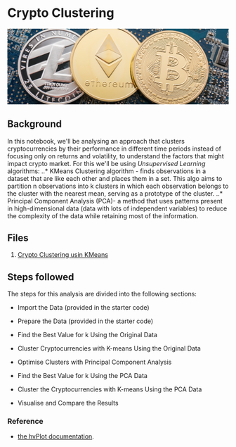 # Crypto Clustering

![Decorative image.](Images/crypto-image.png)

## Background

In this notebook, we'll be analysing an approach that clusters cryptocurrencies by their performance in different time periods instead of focusing only on returns and volatility, to understand the factors that might impact crypto market. 
For this we'll be using *Unsupervised Learning* algorithms:
..* KMeans Clustering algorithm - finds observations in a dataset that are like each other and places them in a set. This algo aims to partition n observations into k clusters in which each observation belongs to the cluster with the nearest mean, serving as a prototype of the cluster.
..* Principal Component Analysis (PCA)- a method that uses patterns present in high-dimensional data (data with lots of independent variables) to reduce the complexity of the data while retaining most of the information.


## Files

1. [Crypto Clustering usin KMeans](crypto_investments.ipynb)

## Steps followed

The steps for this analysis are divided into the following sections:

* Import the Data (provided in the starter code)

* Prepare the Data (provided in the starter code)

* Find the Best Value for k Using the Original Data

* Cluster Cryptocurrencies with K-means Using the Original Data

* Optimise Clusters with Principal Component Analysis

* Find the Best Value for k Using the PCA Data

* Cluster the Cryptocurrencies with K-means Using the PCA Data

* Visualise and Compare the Results


### Reference

* [the hvPlot documentation](https://holoviz.org/tutorial/Composing_Plots.html).

